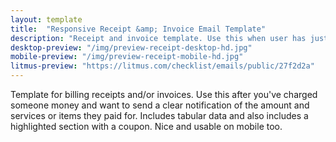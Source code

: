 ```yaml
---
layout: template
title:  "Responsive Receipt &amp; Invoice Email Template"
description: "Receipt and invoice template. Use this when user has just paid or owes a balance. Responsive, tested with mobile and desktop devices, Gmail, Outlook, Apple Mail, Yahoo and more. Ready to use with your email service provider."
desktop-preview: "/img/preview-receipt-desktop-hd.jpg"
mobile-preview: "/img/preview-receipt-mobile-hd.jpg"
litmus-preview: "https://litmus.com/checklist/emails/public/27f2d2a"
---
```


<p>Template for billing receipts and/or invoices. Use this after you've charged someone money and want to send a clear notification of the amount and services or items they paid for. Includes tabular data and also includes a highlighted section with a coupon. Nice and usable on mobile too.</p>


